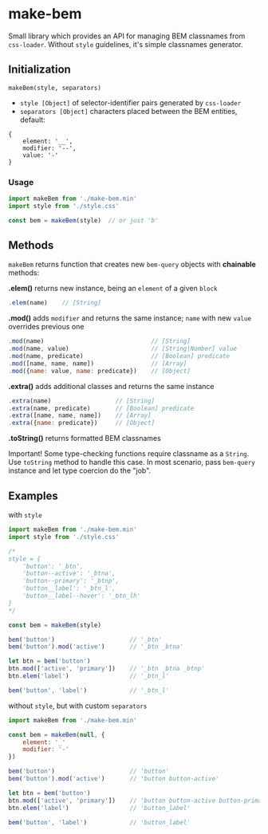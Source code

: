 # make-bem

Small library which provides an API for managing BEM classnames from `css-loader`. Without `style` guidelines, it's simple classnames generator.

## Initialization

```
makeBem(style, separators)
```

- `style [Object]` of selector-identifier pairs generated by `css-loader`
- `separators [Object]` characters placed between the BEM entities, default:
```
{
    element: '__',
    modifier: '--',
    value: '-'
}
```

### Usage

``` javascript
import makeBem from './make-bem.min'
import style from './style.css'

const bem = makeBem(style)  // or just 'b'
```

## Methods

`makeBem` returns function that creates new `bem-query` objects with **chainable** methods:

**.elem()** returns new instance, being an `element` of a given `block`

```javascript
.elem(name)    // [String]
```

**.mod()** adds `modifier` and returns the same instance; `name` with new `value` overrides previous one

```javascript
.mod(name)                              // [String]
.mod(name, value)                       // [String|Number] value
.mod(name, predicate)                   // [Boolean] predicate
.mod([name, name, name])                // [Array]
.mod({name: value, name: predicate})    // [Object]
```

**.extra()** adds additional classes and returns the same instance

```javascript
.extra(name)                  // [String]
.extra(name, predicate)       // [Boolean] predicate
.extra([name, name, name])    // [Array]
.extra({name: predicate})     // [Object]
```

**.toString()** returns formatted BEM classnames

Important! Some type-checking functions require classname as a `String`. Use `toString` method to handle this case. In most scenario, pass `bem-query` instance and let type coercion do the "job".

## Examples

with `style`

``` javascript
import makeBem from './make-bem.min'
import style from './style.css'

/*
style = {
    'button': '_btn',
    'button--active': '_btna',
    'button--primary': '_btnp',
    'button__label': '_btn_l',
    'button__label--hover': '_btn_lh'
}
*/

const bem = makeBem(style)

bem('button')                     // '_btn'
bem('button').mod('active')       // '_btn _btna'

let btn = bem('button')
btn.mod(['active', 'primary'])    // '_btn _btna _btnp'
btn.elem('label')                 // '_btn_l'

bem('button', 'label')            // '_btn_l'
```

without `style`, but with custom `separators`

``` javascript
import makeBem from './make-bem.min'

const bem = makeBem(null, {
    element: '_'
    modifier: '-'
})

bem('button')                     // 'button'
bem('button').mod('active')       // 'button button-active'

let btn = bem('button')
btn.mod(['active', 'primary'])    // 'button button-active button-primary'
btn.elem('label')                 // 'button_label'

bem('button', 'label')            // 'button_label'
```
